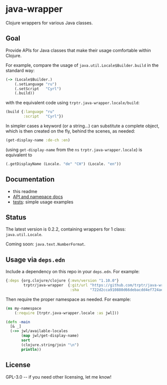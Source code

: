 # java-wrapper

Clojure wrappers for various Java classes.

## Goal

Provide APIs for Java classes that make their usage comfortable within Clojure.

For example, compare the usage of `java.util.Locale$Builder.build` in the standard way:

```clojure
(-> (Locale$Builder.)
    (.setLanguage "ru")
    (.setScript   "Cyrl")
    (.build))
```
with the equivalent code using `trptr.java-wrapper.locale/build`:

```clojure
(build {:language "ru"
        :script   "Cyrl"})
```

In simpler cases a keyword (or a string...) can substitute a complete object, which is then created on the fly,
behind the scenes, as needed:

```clojure
(get-display-name :de-ch :en)
```

(using `get-display-name` from the `ns` `trptr.java-wrapper.locale`) is equivalent to

```clojure
(.getDisplayName (Locale. "de" "CH") (Locale. "en"))
```

## Documentation

* this readme
* [API and namepace docs](http://trptr.github.io/java-wrapper/index.html)
* [tests](test/trptr/java_wrapper): simple usage examples


## Status

The latest version is 0.2.2, containing wrappers for 1 class: `java.util.Locale`.

Coming soon: `java.text.NumberFormat`.


## Usage via `deps.edn`

Include a dependency on this repo in your `deps.edn`. For example:

```clojure
{:deps {org.clojure/clojure {:mvn/version "1.10.0"}
        trptr/java-wrapper  {:git/url "https://github.com/trptr/java-wrapper.git"
                             :sha     "722d2cca910880d66debacdd4ef724aea37156d7"}}}
```
Then require the proper namespace as needed. For example:

```clojure
(ns my-namespace
    (:require [trptr.java-wrapper.locale :as jwl]))

(defn -main
  [& _]
  (->> jwl/available-locales
       (map jwl/get-display-name)
       sort
       (clojure.string/join "\n")
       println))
```

## License

GPL-3.0 -- if you need other licensing, let me know!

